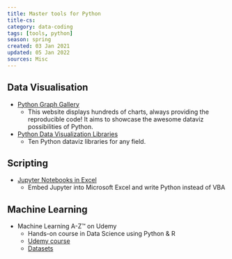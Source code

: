 ```yaml
---
title: Master tools for Python
title-cs: 
category: data-coding
tags: [tools, python]
season: spring
created: 03 Jan 2021
updated: 05 Jan 2022
sources: Misc
---
```


## Data Visualisation
* [Python Graph Gallery](https://python-graph-gallery.com/)
	* This website displays hundreds of charts, always providing the reproducible code! It aims to showcase the awesome dataviz possibilities of Python.
* [Python Data Visualization Libraries](https://mode.com/blog/python-data-visualization-libraries/)
	* Ten Python dataviz libraries for any field.

## Scripting
* [Jupyter Notebooks in Excel](https://towardsdatascience.com/python-jupyter-notebooks-in-excel-5ab34fc6439)
	* Embed Jupyter into Microsoft Excel and write Python instead of VBA

## Machine Learning
* Machine Learning A-Z™ on Udemy
	* Hands-on course in Data Science using Python & R
	* [Udemy course](https://www.udemy.com/machinelearning/)
	* [Datasets](https://www.superdatascience.com/machine-learning/)